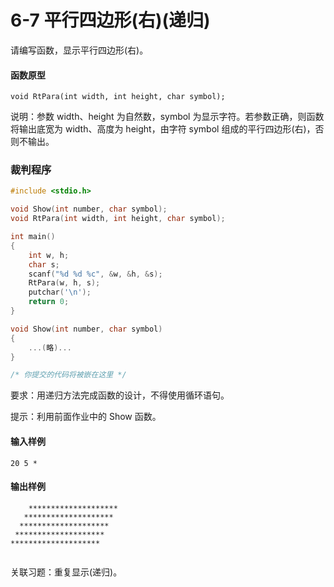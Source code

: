 # 6-7 平行四边形(右)(递归)

请编写函数，显示平行四边形(右)。

#### 函数原型

```
void RtPara(int width, int height, char symbol);
```

说明：参数 width、height 为自然数，symbol 为显示字符。若参数正确，则函数将输出底宽为 width、高度为 height，由字符 symbol 组成的平行四边形(右)，否则不输出。

### 裁判程序

```c
#include <stdio.h>

void Show(int number, char symbol);
void RtPara(int width, int height, char symbol);

int main()
{
	int w, h;
	char s;
	scanf("%d %d %c", &w, &h, &s);
	RtPara(w, h, s);
	putchar('\n');
	return 0;
}

void Show(int number, char symbol)
{
	...(略)...
}

/* 你提交的代码将被嵌在这里 */
```

要求：用递归方法完成函数的设计，不得使用循环语句。

提示：利用前面作业中的 Show 函数。

#### 输入样例

```in
20 5 *

```

#### 输出样例

```out
    ********************
   ********************
  ********************
 ********************
********************


```

关联习题：重复显示(递归)。
